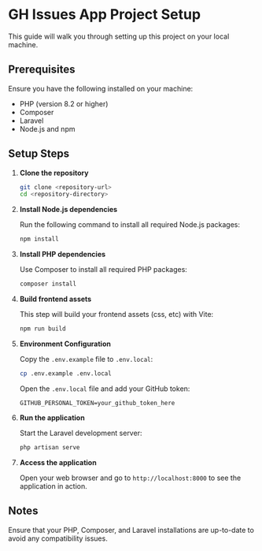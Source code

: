 # GH Issues App Project Setup

This guide will walk you through setting up this project on your local machine.

## Prerequisites

Ensure you have the following installed on your machine:

- PHP (version 8.2 or higher)
- Composer
- Laravel
- Node.js and npm

## Setup Steps

1. **Clone the repository**

   ```bash
   git clone <repository-url>
   cd <repository-directory>
   ```

2. **Install Node.js dependencies**

   Run the following command to install all required Node.js packages:

   ```bash
   npm install
   ```

3. **Install PHP dependencies**

   Use Composer to install all required PHP packages:

   ```bash
   composer install
   ```

4. **Build frontend assets**

   This step will build your frontend assets (css, etc) with Vite:

   ```bash
   npm run build
   ```

5. **Environment Configuration**

   Copy the `.env.example` file to `.env.local`:

   ```bash
   cp .env.example .env.local
   ```

   Open the `.env.local` file and add your GitHub token:

   ```plaintext
   GITHUB_PERSONAL_TOKEN=your_github_token_here
   ```

6. **Run the application**

   Start the Laravel development server:

   ```bash
   php artisan serve
   ```

7. **Access the application**

   Open your web browser and go to `http://localhost:8000` to see the application in action.

## Notes

Ensure that your PHP, Composer, and Laravel installations are up-to-date to avoid any compatibility issues.

